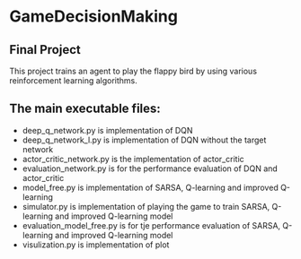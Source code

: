 # GameDecisionMaking

## Final Project
This project trains an agent to play the flappy bird by using various reinforcement learning algorithms.  

## The main executable files:  
* deep_q_network.py is implementation of DQN  
* deep_q_network_l.py is implementation of DQN without the target network  
* actor_critic_network.py is the implementation of actor_critic  
* evaluation_network.py is for the performance evaluation of DQN and actor_critic  
* model_free.py is implementation of SARSA, Q-learning and improved Q-learning  
* simulator.py is implementation of playing the game to train SARSA, Q-learning and improved Q-learning model  
* evaluation_model_free.py is for tje performance evaluation of SARSA, Q-learning and improved Q-learning model  
* visulization.py is implementation of plot  


